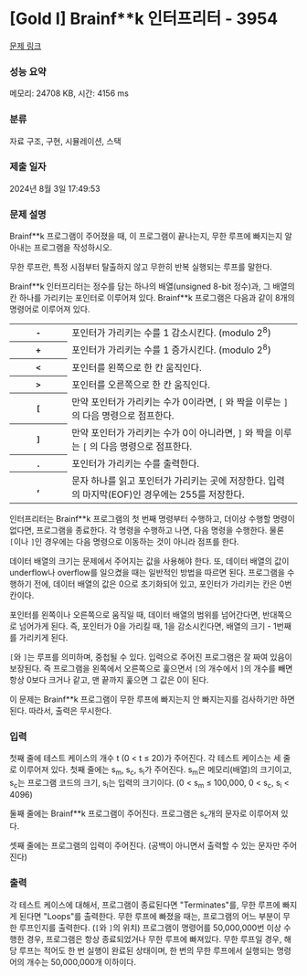 # [Gold I] Brainf**k 인터프리터 - 3954 

[문제 링크](https://www.acmicpc.net/problem/3954) 

### 성능 요약

메모리: 24708 KB, 시간: 4156 ms

### 분류

자료 구조, 구현, 시뮬레이션, 스택

### 제출 일자

2024년 8월 3일 17:49:53

### 문제 설명

<p>Brainf**k 프로그램이 주어졌을 때, 이 프로그램이 끝나는지, 무한 루프에 빠지는지 알아내는 프로그램을 작성하시오.</p>

<p>무한 루프란, 특정 시점부터 탈출하지 않고 무한히 반복 실행되는 루프를 말한다.</p>

<p>Brainf**k 인터프리터는 정수를 담는 하나의 배열(unsigned 8-bit 정수)과, 그 배열의 칸 하나를 가리키는 포인터로 이루어져 있다. Brainf**k 프로그램은 다음과 같이 8개의 명령어로 이루어져 있다.</p>

<table class="table table-bordered" style="width:100%">
	<tbody>
		<tr>
			<th style="width:20%"><code>-</code></th>
			<td style="width:80%">포인터가 가리키는 수를 1 감소시킨다. (modulo 2<sup>8</sup>)</td>
		</tr>
		<tr>
			<th><code>+</code></th>
			<td>포인터가 가리키는 수를 1 증가시킨다. (modulo 2<sup>8</sup>)</td>
		</tr>
		<tr>
			<th><code><</code></th>
			<td>포인터를 왼쪽으로 한 칸 움직인다.</td>
		</tr>
		<tr>
			<th><code>></code></th>
			<td>포인터를 오른쪽으로 한 칸 움직인다.</td>
		</tr>
		<tr>
			<th><code>[</code></th>
			<td>만약 포인터가 가리키는 수가 0이라면, <code data-stringify-type="code">[</code> 와 짝을 이루는 <code data-stringify-type="code">]</code> 의 다음 명령으로 점프한다.</td>
		</tr>
		<tr>
			<th><code>]</code></th>
			<td>만약 포인터가 가리키는 수가 0이 아니라면, <code data-stringify-type="code">]</code> 와 짝을 이루는 <code data-stringify-type="code">[</code> 의 다음 명령으로 점프한다.</td>
		</tr>
		<tr>
			<th>.</th>
			<td>포인터가 가리키는 수를 출력한다.</td>
		</tr>
		<tr>
			<th>,</th>
			<td>문자 하나를 읽고 포인터가 가리키는 곳에 저장한다. 입력의 마지막(EOF)인 경우에는 255를 저장한다.</td>
		</tr>
	</tbody>
</table>

<p>인터프리터는 Brainf**k 프로그램의 첫 번째 명령부터 수행하고, 더이상 수행할 명령이 없다면, 프로그램을 종료한다. 각 명령을 수행하고 나면, 다음 명령을 수행한다. 물론 <code>[</code>이나 <code>]</code>인 경우에는 다음 명령으로 이동하는 것이 아니라 점프를 한다.</p>

<p>데이터 배열의 크기는 문제에서 주어지는 값을 사용해야 한다. 또, 데이터 배열의 값이 underflow나 overflow를 일으켰을 때는 일반적인 방법을 따르면 된다. 프로그램을 수행하기 전에, 데이터 배열의 값은 0으로 초기화되어 있고, 포인터가 가리키는 칸은 0번 칸이다.</p>

<p>포인터를 왼쪽이나 오른쪽으로 움직일 때, 데이터 배열의 범위를 넘어간다면, 반대쪽으로 넘어가게 된다. 즉, 포인터가 0을 가리킬 때, 1을 감소시킨다면, 배열의 크기 - 1번째를 가리키게 된다.</p>

<p><code>[</code>와 <code>]</code>는 루프를 의미하며, 중첩될 수 있다. 입력으로 주어진 프로그램은 잘 짜여 있음이 보장된다. 즉 프로그램을 왼쪽에서 오른쪽으로 훑으면서 <code>[</code>의 개수에서 <code>]</code>의 개수를 빼면 항상 0보다 크거나 같고, 맨 끝까지 훑으면 그 값은 0이 된다.</p>

<p>이 문제는 Brainf**k 프로그램이 무한 루프에 빠지는지 안 빠지는지를 검사하기만 하면 된다. 따라서, 출력은 무시한다.</p>

### 입력 

 <p>첫째 줄에 테스트 케이스의 개수 t (0 < t ≤ 20)가 주어진다. 각 테스트 케이스는 세 줄로 이루어져 있다. 첫째 줄에는 s<sub>m</sub>, s<sub>c</sub>, s<sub>i</sub>가 주어진다. s<sub>m</sub>은 메모리(배열)의 크기이고, s<sub>c</sub>는 프로그램 코드의 크기, s<sub>i</sub>는 입력의 크기이다. (0 < s<sub>m</sub> ≤ 100,000, 0 < s<sub>c</sub>, s<sub>i</sub> < 4096)</p>

<p>둘째 줄에는 Brainf**k 프로그램이 주어진다. 프로그램은 s<sub>c</sub>개의 문자로 이루어져 있다.</p>

<p>셋째 줄에는 프로그램의 입력이 주어진다. (공백이 아니면서 출력할 수 있는 문자만 주어진다)</p>

### 출력 

 <p>각 테스트 케이스에 대해서, 프로그램이 종료된다면 "Terminates"를, 무한 루프에 빠지게 된다면 "Loops"를 출력한다. 무한 루프에 빠졌을 때는, 프로그램의 어느 부분이 무한 루프인지를 출력한다. (<code>[</code>와 <code>]</code>의 위치) 프로그램이 명령어를 50,000,000번 이상 수행한 경우, 프로그램은 항상 종료되었거나 무한 루프에 빠져있다. 무한 루프일 경우, 해당 루프는 적어도 한 번 실행이 완료된 상태이며, 한 번의 무한 루프에서 실행되는 명령어의 개수는 50,000,000개 이하이다.</p>

